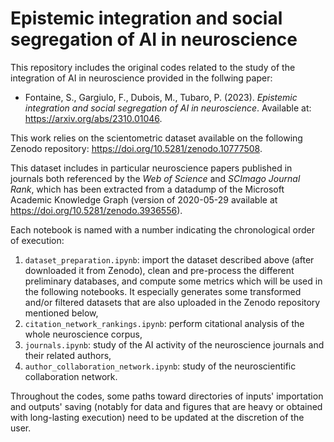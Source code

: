 # Epistemic integration and social segregation of AI in neuroscience

 This repository includes the original codes related to the study of the integration of AI in neuroscience provided in the follwing paper: 
 - Fontaine, S., Gargiulo, F., Dubois, M., Tubaro, P. (2023). *Epistemic integration and social segregation of AI in neuroscience*. Available at: https://arxiv.org/abs/2310.01046.

This work relies on the scientometric dataset available on the following Zenodo repository: https://doi.org/10.5281/zenodo.10777508. 

This dataset includes in particular neuroscience papers published in journals both referenced by the *Web of Science* and *SCImago Journal Rank*, which has been extracted from a datadump of the Microsoft Academic Knowledge Graph (version of 2020-05-29 available at https://doi.org/10.5281/zenodo.3936556).

Each notebook is named with a number indicating the chronological order of execution:
1) `dataset_preparation.ipynb`: import the dataset described above (after downloaded it from Zenodo), clean and pre-process the different preliminary databases, and compute some metrics which will be used in the following notebooks. It especially generates some transformed and/or filtered datasets that are also uploaded in the Zenodo repository mentioned below,
2) `citation_network_rankings.ipynb`: perform citational analysis of the whole neuroscience corpus,
3) `journals.ipynb`: study of the AI activity of the neuroscience journals and their related authors,
4) `author_collaboration_network.ipynb`: study of the neuroscientific collaboration network.

Throughout the codes, some paths toward directories of inputs' importation and outputs' saving (notably for data and figures that are heavy or obtained with long-lasting execution) need to be updated at the discretion of the user.
 
